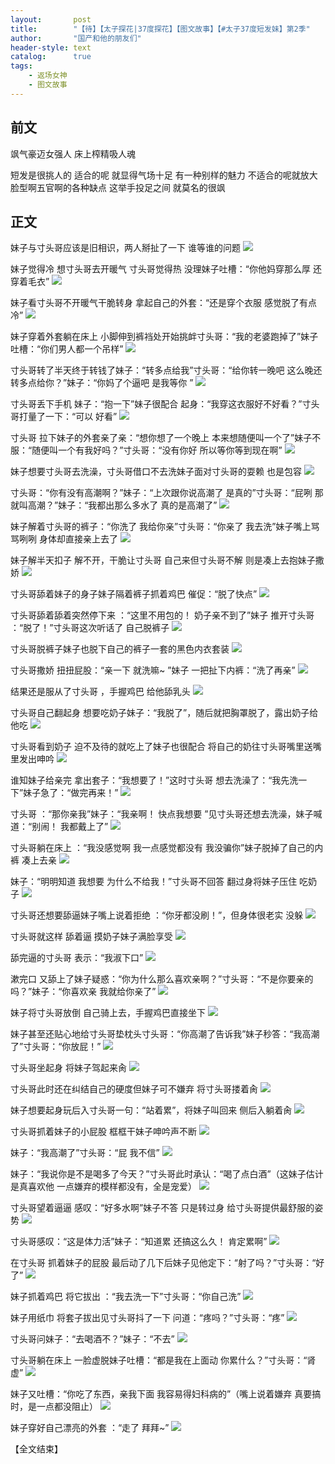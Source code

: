 ```yaml
---
layout:       post
title:        "【待】【太子探花|37度探花】【图文故事】【#太子37度短发妹】第2季"
author:       "国产和他的朋友们"
header-style: text
catalog:      true
tags:
    - 返场女神
    - 图文故事
---
```


## 前文

飒气豪迈女强人 床上榨精吸人魂

短发是很挑人的 适合的呢 就显得气场十足 有一种别样的魅力
不适合的呢就放大脸型啊五官啊的各种缺点
这举手投足之间 就莫名的很飒

## 正文

妹子与寸头哥应该是旧相识，两人掰扯了一下 谁等谁的问题
![](https://pj.oz0ays.app/tupian/forum/202412/12/001603qar2bqniabaqd9qq.gif)

妹子觉得冷 想寸头哥去开暖气 寸头哥觉得热 没理妹子吐槽：“你他妈穿那么厚 还穿着毛衣”
![](https://pj.oz0ays.app/tupian/forum/202412/12/001605wrh0rrvt9tug01p6.gif)

妹子看寸头哥不开暖气干脆转身 拿起自己的外套：“还是穿个衣服 感觉脱了有点冷”
![](https://pj.oz0ays.app/tupian/forum/202412/12/001608of6ghyzb87f9s8fp.gif)

妹子穿着外套躺在床上 小脚伸到裤裆处开始挑衅寸头哥：“我的老婆跑掉了”妹子吐槽：“你们男人都一个吊样”
![](https://pj.oz0ays.app/tupian/forum/202412/12/001611xyepper1e11s5e59.gif)

寸头哥转了半天终于转钱了妹子：“转多点给我”寸头哥：“给你转一晚吧 这么晚还转多点给你？”妹子：“你妈了个逼吧 是我等你 ”
![](https://pj.oz0ays.app/tupian/forum/202412/12/001614sobt52w23m22b3a3.gif)

寸头哥丢下手机 妹子：“抱一下”妹子很配合 起身：“我穿这衣服好不好看？”寸头哥打量了一下：“可以 好看”
![](https://pj.oz0ays.app/tupian/forum/202412/12/001616f9z3k3o8oskqs0kz.gif)

寸头哥 拉下妹子的外套亲了亲：“想你想了一个晚上 本来想随便叫一个了”妹子不服：“随便叫一个有我好吗？”寸头哥：“没有你好 所以等你等到现在啊”
![](https://pj.oz0ays.app/tupian/forum/202412/12/001619cxrudeeredazosx9.gif)

妹子想要寸头哥去洗澡，寸头哥借口不去洗妹子面对寸头哥的耍赖 也是包容
![](https://pj.oz0ays.app/tupian/forum/202412/12/001622qofimtlhpgnoneec.gif)

寸头哥：“你有没有高潮啊？”妹子：“上次跟你说高潮了 是真的”寸头哥：“屁咧 那就叫高潮？”妹子：“我都出那么多水了 真的是高潮了”
![](https://pj.oz0ays.app/tupian/forum/202412/12/001626vk6gdd9e66vz6olo.gif)

妹子解着寸头哥的裤子：“你洗了 我给你亲”寸头哥：“你亲了 我去洗”妹子嘴上骂骂咧咧 身体却直接亲上去了
![](https://pj.oz0ays.app/tupian/forum/202412/12/001635hkcocaprkkwethct.gif)

妹子解半天扣子 解不开，干脆让寸头哥 自己来但寸头哥不解 则是凑上去抱妹子撒娇
![](https://pj.oz0ays.app/tupian/forum/202412/12/001650q4494l41fmbym794.gif)

寸头哥舔着妹子的身子妹子隔着裤子抓着鸡巴 催促：“脱了快点”
![](https://pj.oz0ays.app/tupian/forum/202412/12/001656h72k75zlmkerlu56.gif)

寸头哥舔着舔着突然停下来 ：“这里不用包的！ 奶子亲不到了”妹子 推开寸头哥 ：“脱了！”寸头哥这次听话了 自己脱裤子
![](https://pj.oz0ays.app/tupian/forum/202412/12/001702drawq9okrwjr5ii2.gif)

寸头哥脱裤子妹子也脱下自己的裤子一套的黑色内衣套装 
![](https://pj.oz0ays.app/tupian/forum/202412/12/001709v1bu3yrxzy6uq0m6.gif)

寸头哥撒娇 扭扭屁股：“亲一下 就洗嘛~ ”妹子 一把扯下内裤：“洗了再亲”
![](https://pj.oz0ays.app/tupian/forum/202412/12/001720ae3yn9yubyybhoxi.gif)

结果还是服从了寸头哥 ，手握鸡巴 给他舔乳头
![](https://pj.oz0ays.app/tupian/forum/202412/12/001735vvppspsajacewepa.gif)

寸头哥自己翻起身 想要吃奶子妹子：“我脱了”，随后就把胸罩脱了，露出奶子给他吃
![](https://pj.oz0ays.app/tupian/forum/202412/12/001744wnmv1ktfq6rpaap9.gif)

寸头哥看到奶子 迫不及待的就吃上了妹子也很配合 将自己的奶往寸头哥嘴里送嘴里发出呻吟 
![](https://pj.oz0ays.app/tupian/forum/202412/12/001753b3nrviovgjgf3n96.gif)

谁知妹子给亲完 拿出套子：“我想要了！”这时寸头哥 想去洗澡了：“我先洗一下”妹子急了：“做完再来！”
![](https://pj.oz0ays.app/tupian/forum/202412/12/001801wylfl1o5hhlxdlvn.gif)

寸头哥 ：“那你亲我”妹子：“我亲啊！ 快点我想要 ”见寸头哥还想去洗澡，妹子喊道：“别闹！ 我都戴上了”
![](https://pj.oz0ays.app/tupian/forum/202412/12/001809h9wyyjiifw2yyqpo.gif)

寸头哥躺在床上 ：“我没感觉啊 我一点感觉都没有 我没骗你”妹子脱掉了自己的内裤 凑上去亲
![](https://pj.oz0ays.app/tupian/forum/202412/12/001817w3cjvappld2jrrap.gif)

妹子：“明明知道 我想要 为什么不给我！”寸头哥不回答 翻过身将妹子压住 吃奶子
![](https://pj.oz0ays.app/tupian/forum/202412/12/001826ymqqjqz01e1mmqge.gif)

寸头哥还想要舔逼妹子嘴上说着拒绝 ：“你牙都没刷！”，但身体很老实 没躲
![](https://pj.oz0ays.app/tupian/forum/202412/12/001834z5ub58yz975cny8a.gif)

寸头哥就这样 舔着逼 摸奶子妹子满脸享受
![](https://pj.oz0ays.app/tupian/forum/202412/12/001842x3ks3kc381m1gkj7.gif)

舔完逼的寸头哥 表示：“我淑下口”
![](https://pj.oz0ays.app/tupian/forum/202412/12/001849s7k6uhbubsmgss3m.gif)

漱完口 又舔上了妹子疑惑：“你为什么那么喜欢亲啊？”寸头哥：“不是你要亲的吗？”妹子：“你喜欢亲 我就给你亲了”
![](https://pj.oz0ays.app/tupian/forum/202412/12/001858e44322o0m00ao498.gif)

妹子将寸头哥放倒 自己骑上去，手握鸡巴直接坐下
![](https://pj.oz0ays.app/tupian/forum/202412/12/001906jljesrjefvxqz1wj.gif)

妹子甚至还贴心地给寸头哥垫枕头寸头哥：“你高潮了告诉我”妹子秒答：“我高潮了”寸头哥：“你放屁！”
![](https://pj.oz0ays.app/tupian/forum/202412/12/001922hwrtss3x6bxnhtxr.gif)

寸头哥坐起身 将妹子驾起来肏
![](https://pj.oz0ays.app/tupian/forum/202412/12/001934cvvnblnckxvlikdt.gif)

寸头哥此时还在纠结自己的硬度但妹子可不嫌弃 将寸头哥搂着肏
![](https://pj.oz0ays.app/tupian/forum/202412/12/001943nlvfqql5lfylqizq.gif)

妹子想要起身玩后入寸头哥一句：“站着累”，将妹子叫回来 侧后入躺着肏
![](https://pj.oz0ays.app/tupian/forum/202412/12/001955ggaad7lkug1o1pcc.gif)

寸头哥抓着妹子的小屁股 框框干妹子呻吟声不断
![](https://pj.oz0ays.app/tupian/forum/202412/12/002003nh99f697ymhy9ee1.gif)

妹子：“我高潮了”寸头哥：“屁 我不信”
![](https://pj.oz0ays.app/tupian/forum/202412/12/002016q3oub5ljm0w9la15.gif)

妹子：“我说你是不是喝多了今天？”寸头哥此时承认：“喝了点白酒”（这妹子估计是真喜欢他 一点嫌弃的模样都没有，全是宠爱）
![](https://pj.oz0ays.app/tupian/forum/202412/12/002027occzpvz20l58o0f9.gif)

寸头哥望着逼逼 感叹：“好多水啊”妹子不答 只是转过身 给寸头哥提供最舒服的姿势
![](https://pj.oz0ays.app/tupian/forum/202412/12/002036ikqf4qr6l2ibl42r.gif)

寸头哥感叹：“这是体力活”妹子：“知道累 还搞这么久！ 肯定累啊”
![](https://pj.oz0ays.app/tupian/forum/202412/12/002049xpqsjsjsxdw6usws.gif)

在寸头哥 抓着妹子的屁股 最后动了几下后妹子见他定下：“射了吗？”寸头哥：“好了”
![](https://pj.oz0ays.app/tupian/forum/202412/12/002057lq50u9uywsqzo0q0.gif)

妹子抓着鸡巴 将它拔出 ：“我去洗一下”寸头哥：“你自己洗”
![](https://pj.oz0ays.app/tupian/forum/202412/12/002107rkrlrh7dp7jrakrp.gif)

妹子用纸巾 将套子拔出见寸头哥抖了一下 问道：“疼吗？”寸头哥：“疼”
![](https://pj.oz0ays.app/tupian/forum/202412/12/002119py1bwo4k7ny75ysu.gif)

寸头哥问妹子：“去喝酒不？”妹子：“不去”
![](https://pj.oz0ays.app/tupian/forum/202412/12/002125jb5h7avyybboab6x.gif)

寸头哥躺在床上 一脸虚脱妹子吐槽：“都是我在上面动 你累什么？”寸头哥：“肾虚”
![](https://pj.oz0ays.app/tupian/forum/202412/12/002134pe7sm77yeuyzzfe1.gif)

妹子又吐槽：“你吃了东西，亲我下面 我容易得妇科病的”（嘴上说着嫌弃 真要搞时，是一点都没阻止）
![](https://pj.oz0ays.app/tupian/forum/202412/12/002143pynfpwf7wnyci9ew.gif)

妹子穿好自己漂亮的外套 ：“走了 拜拜~”
![](https://pj.oz0ays.app/tupian/forum/202412/12/002153gll3961366eqk57f.gif)

【全文结束】